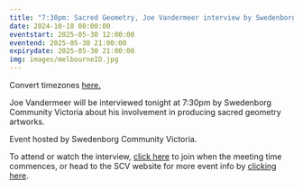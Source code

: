 ```yaml
---
title: "7:30pm: Sacred Geometry, Joe Vandermeer interview by Swedenborg COmmunity Victoria"
date: 2024-10-18 00:00:00
eventstart: 2025-05-30 12:00:00
eventend: 2025-05-30 21:00:00
expirydate: 2025-05-30 21:00:00
img: images/melbourneID.jpg
---
```


Convert timezones [here.](https://www.timeanddate.com/worldclock/converter.html)

Joe Vandermeer will be interviewed tonight at 7:30pm by Swedenborg Community Victoria about his involvement in producing sacred geometry artworks.

Event hosted by Swedenborg Community Victoria.

To attend or watch the interview, [click here](https://meet.google.com/kmd-qxxj-iju) to join when the meeting time commences, or head to the SCV website for more event info by [clicking here](https://www.swedenborgcommunityvictoria.net.au).